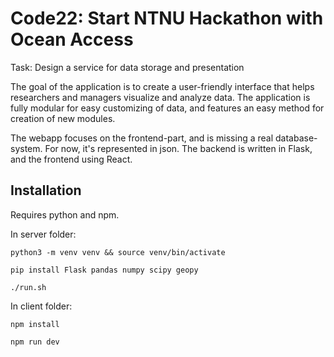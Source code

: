 # Code22: Start NTNU Hackathon with Ocean Access

Task: Design a service for data storage and presentation

The goal of the application is to create a user-friendly interface that helps researchers and managers visualize and analyze data. The application is fully modular for easy customizing of data, and features an easy method for creation of new modules.

The webapp focuses on the frontend-part, and is missing a real database-system. For now, it's represented in json.
The backend is written in Flask, and the frontend using React.

## Installation

Requires python and npm.

In server folder:

`python3 -m venv venv && source venv/bin/activate`

`pip install Flask pandas numpy scipy geopy`

`./run.sh`

In client folder:

`npm install`

`npm run dev`


